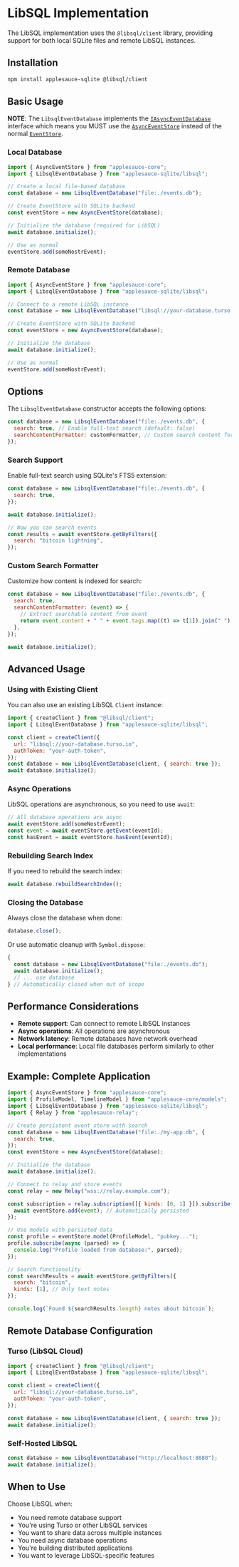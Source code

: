 # LibSQL Implementation

The LibSQL implementation uses the `@libsql/client` library, providing support for both local SQLite files and remote LibSQL instances.

## Installation

```bash
npm install applesauce-sqlite @libsql/client
```

## Basic Usage

**NOTE**: The `LibsqlEventDatabase` implements the [`IAsyncEventDatabase`](https://hzrd149.github.io/applesauce/typedoc/interfaces/applesauce-core.IAsyncEventDatabase.html) interface which means you MUST use the [`AsyncEventStore`](https://hzrd149.github.io/applesauce/typedoc/classes/applesauce-core.AsyncEventStore.html) instead of the normal [`EventStore`](https://hzrd149.github.io/applesauce/typedoc/classes/applesauce-core.EventStore.html).

### Local Database

```js
import { AsyncEventStore } from "applesauce-core";
import { LibsqlEventDatabase } from "applesauce-sqlite/libsql";

// Create a local file-based database
const database = new LibsqlEventDatabase("file:./events.db");

// Create EventStore with SQLite backend
const eventStore = new AsyncEventStore(database);

// Initialize the database (required for LibSQL)
await database.initialize();

// Use as normal
eventStore.add(someNostrEvent);
```

### Remote Database

```js
import { AsyncEventStore } from "applesauce-core";
import { LibsqlEventDatabase } from "applesauce-sqlite/libsql";

// Connect to a remote LibSQL instance
const database = new LibsqlEventDatabase("libsql://your-database.turso.io");

// Create EventStore with SQLite backend
const eventStore = new AsyncEventStore(database);

// Initialize the database
await database.initialize();

// Use as normal
eventStore.add(someNostrEvent);
```

## Options

The `LibsqlEventDatabase` constructor accepts the following options:

```js
const database = new LibsqlEventDatabase("file:./events.db", {
  search: true, // Enable full-text search (default: false)
  searchContentFormatter: customFormatter, // Custom search content formatter
});
```

### Search Support

Enable full-text search using SQLite's FTS5 extension:

```js
const database = new LibsqlEventDatabase("file:./events.db", {
  search: true,
});

await database.initialize();

// Now you can search events
const results = await eventStore.getByFilters({
  search: "bitcoin lightning",
});
```

### Custom Search Formatter

Customize how content is indexed for search:

```js
const database = new LibsqlEventDatabase("file:./events.db", {
  search: true,
  searchContentFormatter: (event) => {
    // Extract searchable content from event
    return event.content + " " + event.tags.map((t) => t[1]).join(" ");
  },
});

await database.initialize();
```

## Advanced Usage

### Using with Existing Client

You can also use an existing LibSQL `Client` instance:

```js
import { createClient } from "@libsql/client";
import { LibsqlEventDatabase } from "applesauce-sqlite/libsql";

const client = createClient({
  url: "libsql://your-database.turso.io",
  authToken: "your-auth-token",
});
const database = new LibsqlEventDatabase(client, { search: true });
await database.initialize();
```

### Async Operations

LibSQL operations are asynchronous, so you need to use `await`:

```js
// All database operations are async
await eventStore.add(someNostrEvent);
const event = await eventStore.getEvent(eventId);
const hasEvent = await eventStore.hasEvent(eventId);
```

### Rebuilding Search Index

If you need to rebuild the search index:

```js
await database.rebuildSearchIndex();
```

### Closing the Database

Always close the database when done:

```js
database.close();
```

Or use automatic cleanup with `Symbol.dispose`:

```js
{
  const database = new LibsqlEventDatabase("file:./events.db");
  await database.initialize();
  // ... use database
} // Automatically closed when out of scope
```

## Performance Considerations

- **Remote support**: Can connect to remote LibSQL instances
- **Async operations**: All operations are asynchronous
- **Network latency**: Remote databases have network overhead
- **Local performance**: Local file databases perform similarly to other implementations

## Example: Complete Application

```js
import { AsyncEventStore } from "applesauce-core";
import { ProfileModel, TimelineModel } from "applesauce-core/models";
import { LibsqlEventDatabase } from "applesauce-sqlite/libsql";
import { Relay } from "applesauce-relay";

// Create persistent event store with search
const database = new LibsqlEventDatabase("file:./my-app.db", {
  search: true,
});
const eventStore = new AsyncEventStore(database);

// Initialize the database
await database.initialize();

// Connect to relay and store events
const relay = new Relay("wss://relay.example.com");

const subscription = relay.subscription([{ kinds: [0, 1] }]).subscribe(async (event) => {
  await eventStore.add(event); // Automatically persisted
});

// Use models with persisted data
const profile = eventStore.model(ProfileModel, "pubkey...");
profile.subscribe(async (parsed) => {
  console.log("Profile loaded from database:", parsed);
});

// Search functionality
const searchResults = await eventStore.getByFilters({
  search: "bitcoin",
  kinds: [1], // Only text notes
});

console.log(`Found ${searchResults.length} notes about bitcoin`);
```

## Remote Database Configuration

### Turso (LibSQL Cloud)

```js
import { createClient } from "@libsql/client";
import { LibsqlEventDatabase } from "applesauce-sqlite/libsql";

const client = createClient({
  url: "libsql://your-database.turso.io",
  authToken: "your-auth-token",
});

const database = new LibsqlEventDatabase(client, { search: true });
await database.initialize();
```

### Self-Hosted LibSQL

```js
const database = new LibsqlEventDatabase("http://localhost:8080");
await database.initialize();
```

## When to Use

Choose LibSQL when:

- You need remote database support
- You're using Turso or other LibSQL services
- You want to share data across multiple instances
- You need async database operations
- You're building distributed applications
- You want to leverage LibSQL-specific features
